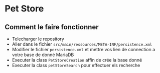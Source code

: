 # Pet Store

## Comment le faire fonctionner

- Telecharger le repository
- Aller dans le fichier `src/main/ressources/META-INF/persistence.xml`
- Modifier le fichier `persistence.xml` et mettre vos lien de connection a votre base de donné MariaDB
- Executer la class `PetStoreCreation` affin de crée la base donné
- Executer la class `petStoreSearch` pour effectuer els recherche